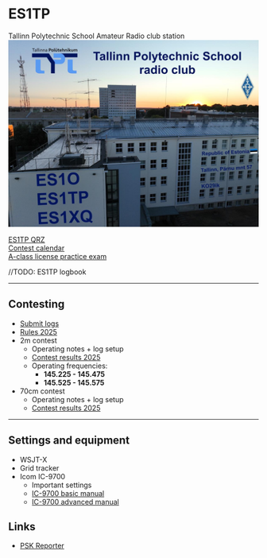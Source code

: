 # ES1TP

Tallinn Polytechnic School Amateur Radio club station
![TPT](TPT_rc_1.jpg)

[ES1TP QRZ](https://www.qrz.com/db/ES1TP)  
[Contest calendar](https://www.erau.ee/et/kalender)  
[A-class license practice exam](olev-mutso.github.io/a-cat-ham/)

//TODO: ES1TP logbook

---

## Contesting

* [Submit logs](https://es7arl.carlnet.ee/ull/?p=saadalogi)
* [Rules 2025](https://www.erau.ee/images/Voistlustulemused/ULL_KV/eesti%20ull%20karikavoistlused_juhend.pdf)
* 2m contest
  * Operating notes + log setup
  * [Contest results 2025](https://es7arl.carlnet.ee/ull/?p=ULL2mKV&etapp=2025)
  * Operating frequencies:
    * **145.225 - 145.475**
    * **145.525 - 145.575**
* 70cm contest
  * Operating notes + log setup
  * [Contest results 2025](https://es7arl.carlnet.ee/ull/?p=ULL70cmKV&etapp=2025)

---

## Settings and equipment

* WSJT-X
* Grid tracker 
* Icom IC-9700
  * Important settings 
  * [IC-9700 basic manual](https://www.hamdigitaal.nl/download/algemene-informatie/IC-9700_ENG_Basic_0.pdf)
  * [IC-9700 advanced manual](https://icomuk.co.uk/files/icom/PDF/advancedManuals/IC-9700_AdvancedManual_ENG_1.pdf)

## Links

* [PSK Reporter](https://pskreporter.info/pskmap.html)



